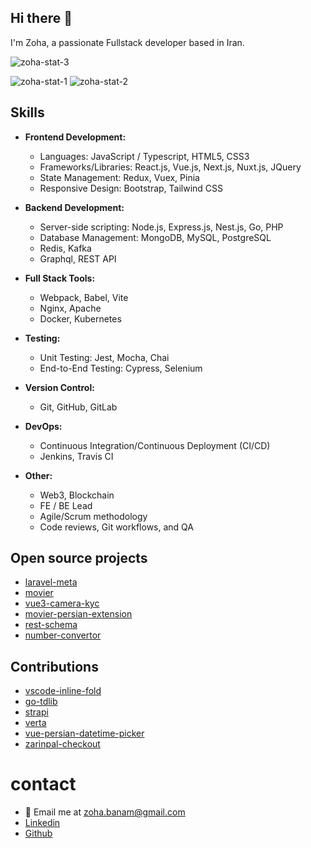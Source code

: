 ## Hi there 👋

I'm Zoha, a passionate Fullstack developer based in Iran.

![zoha-stat-3](https://github-readme-stats.vercel.app/api/top-langs/?username=zoha&theme=buefy&show_icons=true&hide_border=true&layout=compact)

![zoha-stat-1](https://github-readme-stats.vercel.app/api?username=zoha&theme=buefy&show_icons=true&hide_border=true&count_private=true)
![zoha-stat-2](https://github-readme-streak-stats.herokuapp.com/?user=zoha&theme=buefy&hide_border=true)

## Skills

- **Frontend Development:**
  - Languages: JavaScript / Typescript, HTML5, CSS3
  - Frameworks/Libraries: React.js, Vue.js, Next.js, Nuxt.js, JQuery
  - State Management: Redux, Vuex, Pinia
  - Responsive Design: Bootstrap, Tailwind CSS

- **Backend Development:**
  - Server-side scripting: Node.js, Express.js, Nest.js, Go, PHP
  - Database Management: MongoDB, MySQL, PostgreSQL
  - Redis, Kafka
  - Graphql, REST API

- **Full Stack Tools:**
  - Webpack, Babel, Vite
  - Nginx, Apache
  - Docker, Kubernetes

- **Testing:**
  - Unit Testing: Jest, Mocha, Chai
  - End-to-End Testing: Cypress, Selenium

- **Version Control:**
  - Git, GitHub, GitLab

- **DevOps:**
  - Continuous Integration/Continuous Deployment (CI/CD)
  - Jenkins, Travis CI

- **Other:**
  - Web3, Blockchain
  - FE / BE Lead
  - Agile/Scrum methodology
  - Code reviews, Git workflows, and QA
 

## Open source projects

- [laravel-meta](https://github.com/Zoha/laravel-meta)
- [movier](https://github.com/Zoha/movier) 
- [vue3-camera-kyc](https://github.com/Zoha/vue3-camera-kyc)
- [movier-persian-extension](https://github.com/Zoha/movier-persian-extension)
- [rest-schema](https://github.com/Zoha/rest-schema)
- [number-convertor](https://github.com/Zoha/number-convertor)
 
## Contributions

- [vscode-inline-fold](https://github.com/moalamri/vscode-inline-fold)
- [go-tdlib](https://github.com/Arman92/go-tdlib)
- [strapi](https://github.com/strapi/strapi)
- [verta](https://github.com/hekmatinasser/verta)
- [vue-persian-datetime-picker](https://github.com/talkhabi/vue-persian-datetime-picker)
- [zarinpal-checkout](https://github.com/siamak/zarinpal-checkout)

# contact 

- 📧 Email me at [zoha.banam@gmail.com](mailto:zoha.banam@gmail.com)
- [Linkedin](https://www.linkedin.com/in/zoha-banam/)
- [Github](https://github.com/zoha)

